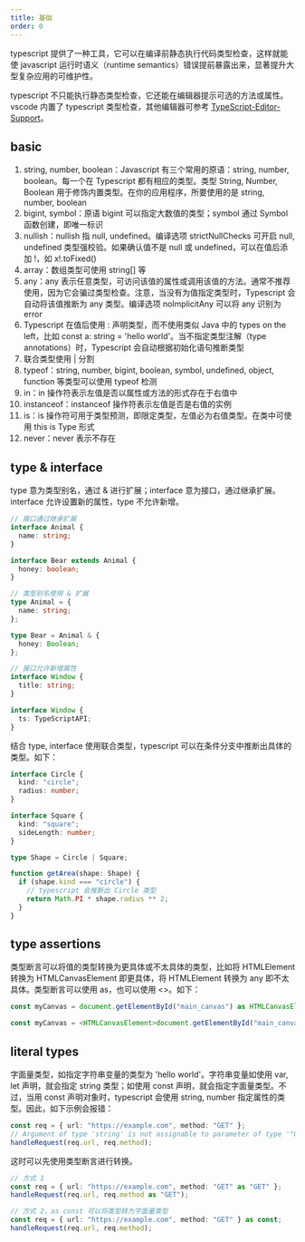```yaml
---
title: 基础
order: 0
---
```


typescript 提供了一种工具，它可以在编译前静态执行代码类型检查，这样就能使 javascript 运行时语义（runtime semantics）错误提前暴露出来，显著提升大型复杂应用的可维护性。

typescript 不只能执行静态类型检查，它还能在编辑器提示可选的方法或属性。vscode 内置了 typescript 类型检查，其他编辑器可参考 [TypeScript-Editor-Support](https://github.com/Microsoft/TypeScript/wiki/TypeScript-Editor-Support)。

## basic

1. string, number, boolean：Javascript 有三个常用的原语：string, number, boolean。每一个在 Typescript 都有相应的类型。类型 String, Number, Boolean 用于修饰内置类型。在你的应用程序，所要使用的是 string, number, boolean
2. bigint, symbol：原语 bigint 可以指定大数值的类型；symbol 通过 Symbol 函数创建，即唯一标识
3. nullish：nullish 指 null, undefined。编译选项 strictNullChecks 可开启 null, undefined 类型强校验。如果确认值不是 null 或 undefined，可以在值后添加 !，如 x!.toFixed()
4. array：数组类型可使用 string[] 等
5. any：any 表示任意类型，可访问该值的属性或调用该值的方法。通常不推荐使用，因为它会骗过类型检查。注意，当没有为值指定类型时，Typescript 会自动将该值推断为 any 类型。编译选项 noImplicitAny 可以将 any 识别为 error
6. Typescript 在值后使用 : 声明类型，而不使用类似 Java 中的 types on the left，比如 const a: string = 'hello world'。当不指定类型注解（type annotations）时，Typescript 会自动根据初始化语句推断类型
7. 联合类型使用 | 分割
8. typeof：string, number, bigint, boolean, symbol, undefined, object, function 等类型可以使用 typeof 检测
9. in：in 操作符表示左值是否以属性或方法的形式存在于右值中
10. instanceof：instanceof 操作符表示左值是否是右值的实例
11. is：is 操作符可用于类型预测，即限定类型，左值必为右值类型。在类中可使用 this is Type 形式
12. never：never 表示不存在

## type & interface

type 意为类型别名，通过 & 进行扩展；interface 意为接口，通过继承扩展。interface 允许设置新的属性，type 不允许新增。

```ts
// 接口通过继承扩展
interface Animal {
  name: string;
}

interface Bear extends Animal {
  honey: boolean;
}

// 类型别名使用 & 扩展
type Animal = {
  name: string;
};

type Bear = Animal & {
  honey: Boolean;
};

// 接口允许新增属性
interface Window {
  title: string;
}

interface Window {
  ts: TypeScriptAPI;
}
```

结合 type, interface 使用联合类型，typescript 可以在条件分支中推断出具体的类型。如下：

```ts
interface Circle {
  kind: "circle";
  radius: number;
}

interface Square {
  kind: "square";
  sideLength: number;
}

type Shape = Circle | Square;

function getArea(shape: Shape) {
  if (shape.kind === "circle") {
    // typescript 会推断出 Circle 类型
    return Math.PI * shape.radius ** 2;
  }
}
```

## type assertions

类型断言可以将值的类型转换为更具体或不太具体的类型，比如将 HTMLElement 转换为 HTMLCanvasElement 即更具体，将 HTMLElement 转换为 any 即不太具体。类型断言可以使用 as，也可以使用 <>。如下：

```ts
const myCanvas = document.getElementById("main_canvas") as HTMLCanvasElement;

const myCanvas = <HTMLCanvasElement>document.getElementById("main_canvas");
```

## literal types

字面量类型，如指定字符串变量的类型为 'hello world'。字符串变量如使用 var, let 声明，就会指定 string 类型；如使用 const 声明，就会指定字面量类型。不过，当用 const 声明对象时，typescript 会使用 string, number 指定属性的类型。因此，如下示例会报错：

```ts
const req = { url: "https://example.com", method: "GET" };
// Argument of type 'string' is not assignable to parameter of type '"GET" | "POST"'.
handleRequest(req.url, req.method);
```

这时可以先使用类型断言进行转换。

```ts
// 方式 1
const req = { url: "https://example.com", method: "GET" as "GET" };
handleRequest(req.url, req.method as "GET");

// 方式 2，as const 可以将类型转为字面量类型
const req = { url: "https://example.com", method: "GET" } as const;
handleRequest(req.url, req.method);
```

